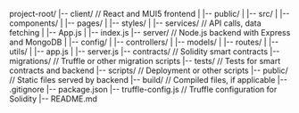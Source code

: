 project-root/
|-- client/ // React and MUI5 frontend
| |-- public/
| |-- src/
| |-- components/
| |-- pages/
| |-- styles/
| |-- services/ // API calls, data fetching
| |-- App.js
| |-- index.js
|-- server/ // Node.js backend with Express and MongoDB
| |-- config/
| |-- controllers/
| |-- models/
| |-- routes/
| |-- utils/
| |-- app.js
| |-- server.js
|-- contracts/ // Solidity smart contracts
|-- migrations/ // Truffle or other migration scripts
|-- tests/ // Tests for smart contracts and backend
|-- scripts/ // Deployment or other scripts
|-- public/ // Static files served by backend
|-- build/ // Compiled files, if applicable
|-- .gitignore
|-- package.json
|-- truffle-config.js // Truffle configuration for Solidity
|-- README.md
